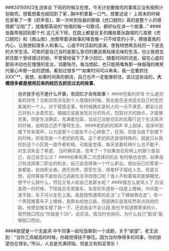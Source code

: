 ###20150923生活体会
下班的时候又在想，今天计划要做完的事情又没有按照计划做完。想着想着也就回到了家...胸中积累着一口气，想要述说！
上周末的时候在家看了一季《好声音》，第一次听到张磊的那曲《虎口脱险》真的是整个人的感情都“沦陷”了，就像那英说的“他唱的每一句歌词，都好似在讲一个故事...”
####张磊带我回到那个代
这几天下班，在路上都是反复的播放着张磊唱的几首歌《虎口脱险》和《南山南》,他那带着讲故事的嗓音像一只不经意的小手，撩拨着我的内心，让我想起很多人和事儿。心底不时泛起的波澜，使我特想再去经历一下逝去的大学生活，可笑的是自己当时是那么急切的要逃离枯燥无味的生活。也让我想去抓住那个曾经错过的她，不管曾经留下了多少回忆，随着时间的流逝，留在心底的那些冲动也在慢慢的变淡，消磨殆尽。每当想起，也只能用嘴角那一抹倔强的微笑代替心中那一丝的遗憾。看到过很多**“如果时间可以再来，我一定要抓住XXX”**。我想，如果时间真的倒流，自己也不一定能够抓住。说过这些话的，**大概很多都是想用后来的经历去抓住过去的故事**。
>**也许放手也不是什么坏事，有回忆才会有故事！**
####完美的异性
什么是完美的异性？当和异性涉及到个人感情的时候，我也是在追求适合自己的完完美美的一个人。对于感情这事，有时候确实是别人的一点不满意，都会让自己对别人全盘否定。婚姻应该是发现对方的有点，包容对方的缺点，才能够完美。但是生活确实，充满着包容，当自己没能切实的去履行这个生活真谛的时候，说明自己还不懂得生活。
####老奶奶的哭声
早上起床，起床听到楼下传来哭声，以为是那个小朋友不小心摔倒了，在哭。但是当我下到楼下的时候，却发现是一个老奶奶在哭。这个老奶奶还是很特殊的，就是只从我住到这个小区就一直作者轮椅。可能是觉得，每天坐着轮椅什么也不能干，对生活失去了希望。
当时确实是，思考了一下如果坐在轮椅上的那个是自己，自己会怎么过？
####如果有第二次选择的机会
有时候也会想，如果自己有选择第二职业的机会，自己会选择做一个什么职业。貌似自己的答案一直都是，自由职业者。游历世界，感受生活，用笔杆子描绘人生。但是又想，这样算是不是给自己逃避生活寻找借口呢？谁人不盼着每天能够睡觉，想干什么做什么，然后又有人给自己发薪水呢？
####我怎么就骂人了
应该是周一的时候，下班我去车库推车。车库的车道有一段是上楼梯，中间是一道平路，车子可以走在上面。我是按照通常的走法“上下楼梯靠右走”。有一个男孩推着车子上楼梯，我靠右给他让路，但是确实是我任然有点挡他的路，他使劲推车撞了我一下，还说我会不会让路,我也不知道哪里来的火，竟然脱口而出“你就是个2b”。说实话，我当时也纳闷，为什么自己“脏话”能够脱口而出。

####欲望是一个无底洞
中午同事一起吃饭聊到一个话题，关于“欲望”。老王说到：“当你工资越高的时候，你越觉得钱不够花。因为当你挣得多的同事，你的欲望也在增长。”所以，人总是充满烦恼。但是又有知足常乐！